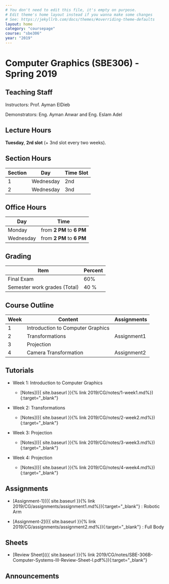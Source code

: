 ```yaml
---
# You don't need to edit this file, it's empty on purpose.
# Edit theme's home layout instead if you wanna make some changes
# See: https://jekyllrb.com/docs/themes/#overriding-theme-defaults
layout: home
category: "coursepage"
course: "sbe306"
year: "2019"
---
```

# Computer  Graphics \(SBE306\) - Spring 2019

## Teaching Staff

Instructors: Prof. Ayman ElDieb

Demonstrators:  Eng. Ayman Anwar and Eng. Eslam Adel  

## Lecture Hours

**Tuesday**, **2rd slot** (+ 3nd slot every two weeks).

## Section Hours

| Section | Day | Time Slot |
|---------|-----|-----------|
|   1     | Wednesday | 2nd |
|   2     | Wednesday | 3nd |

## Office Hours

| Day | Time |
|-----|-----------|
| Monday | from **2 PM** to **6 PM** |
| Wednesday | from **2 PM** to **6 PM** |

## Grading

| Item | Percent  |
|-----|-----------|
| Final Exam | 60%  |
| Semester work grades (Total) | 40 % |


## Course Outline

| Week | Content |  Assignments
|------|-----------------|-----|
|   1  | Introduction to Computer Graphics| |
|   2  | Transformations | Assignment1 |
|   3  | Projection |  |
|   4  | Camera Transformation | Assignment2 |

## Tutorials

* Week 1: Introduction to Computer Graphics
    * [Notes]({{ site.baseurl }}{% link 2019/CG/notes/1-week1.md%}){:target="_blank"}

* Week 2: Transformations
    * [Notes]({{ site.baseurl }}{% link 2019/CG/notes/2-week2.md%}){:target="_blank"}

* Week 3: Projection
    * [Notes]({{ site.baseurl }}{% link 2019/CG/notes/3-week3.md%}){:target="_blank"}

* Week 4: Projection
    * [Notes]({{ site.baseurl }}{% link 2019/CG/notes/4-week4.md%}){:target="_blank"}


## Assignments

* [Assignment-1]({{ site.baseurl }}{% link 2019/CG/assignments/assignment1.md%}){:target="_blank"} : Robotic Arm 

* [Assignment-2]({{ site.baseurl }}{% link 2019/CG/assignments/assignment2.md%}){:target="_blank"} : Full Body 

## Sheets 

* [Review Sheet]({{ site.baseurl }}{% link 2019/CG/notes/SBE-306B-Computer-Systems-III-Review-Sheet-I.pdf%}){:target="_blank"} 

## Announcements
